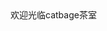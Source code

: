 <!DOCTYPE html>
<html lang="en">
<head>
    <meta charset="UTF-8">
    <title>catbage</title>
</head>
<body>
<h>欢迎光临catbage茶室<h>
</body>
</html>

